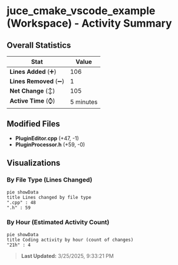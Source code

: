 # juce_cmake_vscode_example (Workspace) - Activity Summary 

## Overall Statistics

| Stat                   | Value                                                             |
| ---------------------- | ----------------------------------------------------------------- |
| **Lines Added** (➕)   | 106                                          |
| **Lines Removed** (➖) | 1                                        |
| **Net Change** (↕)    | 105                |
| **Active Time** (⌚)   | 5 minutes |


## Modified Files
- **PluginEditor.cpp** (+47, -1)
- **PluginProcessor.h** (+59, -0)

## Visualizations

### By File Type (Lines Changed)

```mermaid
pie showData
title Lines changed by file type
".cpp" : 48
".h" : 59
```

### By Hour (Estimated Activity Count)

```mermaid
pie showData
title Coding activity by hour (count of changes)
"21h" : 4
```


> **Last Updated:** 3/25/2025, 9:33:21 PM